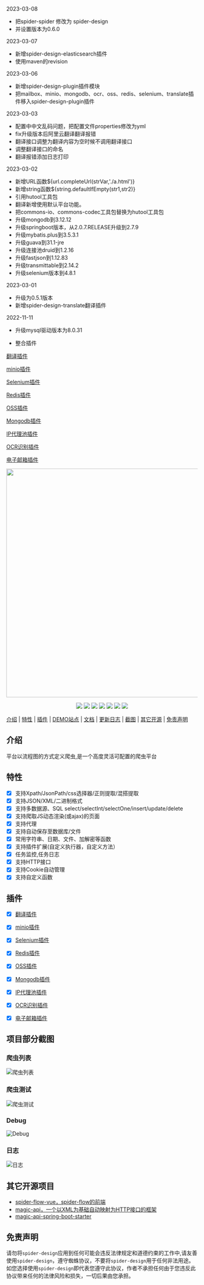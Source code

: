 2023-03-08
- 把spider-spider 修改为 spider-design
- 并设置版本为0.6.0

2023-03-07
- 新增spider-design-elasticsearch插件
- 使用maven的revision

2023-03-06
- 新增spider-design-plugin插件模块
- 把mailbox、minio、mongodb、ocr、oss、redis、selenium、translate插件移入spider-design-plugin插件


2023-03-03
- 配置中中文乱码问题，把配置文件properties修改为yml
- fix升级版本后阿里云翻译翻译报错
- 翻译接口调整为翻译内容为空时候不调用翻译接口
- 调整翻译接口的命名
- 翻译报错添加日志打印

2023-03-02
- 新增URL函数${url.completeUrl(strVar,'./a.html')}
- 新增string函数${string.defaultIfEmpty(str1,str2)}
- 引用hutool工具包
- 翻译新增使用默认平台功能。
- 把commons-io、commons-codec工具包替换为hutool工具包
- 升级mongodb到3.12.12
- 升级springboot版本，从2.0.7.RELEASE升级到2.7.9
- 升级mybatis.plus到3.5.3.1
- 升级guava到31.1-jre
- 升级连接池druid到1.2.16
- 升级fastjson到1.12.83
- 升级transmittable到2.14.2
- 升级selenium版本到4.8.1

2023-03-01
- 升级为0.5.1版本
- 新增spider-design-translate翻译插件


2022-11-11
- 升级mysql驱动版本为8.0.31

- 整合插件

[翻译插件](https://gitee.com/emaisi/spider-design/tree/master/spider-design-plugin/spider-design-translate)

[minio插件](https://gitee.com/emaisi/spider-design/tree/master/spider-design-plugin/spider-design-minio)
 
[Selenium插件](https://gitee.com/emaisi/spider-design/tree/master/spider-design-plugin/spider-design-selenium)
 
[Redis插件](https://gitee.com/emaisi/spider-design/tree/master/spider-design-plugin/spider-design-redis)
 
[OSS插件](https://gitee.com/emaisi/spider-design/tree/master/spider-design-plugin/spider-design-oss)

[Mongodb插件](https://gitee.com/emaisi/spider-design/tree/master/spider-design-plugin/spider-design-mongodb)
 
[IP代理池插件](https://gitee.com/emaisi/spider-design/tree/master/spider-design-plugin/spider-design-proxypool)
 
[OCR识别插件](https://gitee.com/emaisi/spider-design/tree/master/spider-design-plugin/spider-design-ocr)
 
[电子邮箱插件](https://gitee.com/emaisi/spider-design/tree/master/spider-design-plugin/spider-design-mailbox)



<p align="center">
    <img src="https://www.spiderflow.org/images/logo.svg" width="600">
</p>
<p align="center">
    <a target="_blank" href="https://www.oracle.com/technetwork/java/javase/downloads/index.html"><img src="https://img.shields.io/badge/JDK-1.8+-green.svg" /></a>
    <a target="_blank" href="https://www.spiderflow.org"><img src="https://img.shields.io/badge/Docs-latest-blue.svg"/></a>
    <a target="_blank" href="https://github.com/emaisi/spider-design/releases"><img src="https://img.shields.io/github/v/release/emaisi/spider-design?logo=github"></a>
    <a target="_blank" href='https://gitee.com/emaisi/spider-design'><img src="https://gitee.com/emaisi/spider-design/badge/star.svg?theme=white" /></a>
    <a target="_blank" href='https://github.com/emaisi/spider-design'><img src="https://img.shields.io/github/stars/emaisi/spider-design.svg?style=social"/></a>
    <a target="_blank" href="LICENSE"><img src="https://img.shields.io/:license-MIT-blue.svg"></a>
    <a target="_blank" href="https://shang.qq.com/wpa/qunwpa?idkey=10faa4cf9743e0aa379a72f2ad12a9e576c81462742143c8f3391b52e8c3ed8d"><img src="https://img.shields.io/badge/Join-QQGroup-blue"></a>
</p>

[介绍](#介绍) | [特性](#特性) | [插件](#插件) | <a target="_blank" href="http://demo.spiderflow.org">DEMO站点</a> | <a target="_blank" href="https://www.spiderflow.org">文档</a> | <a target="_blank" href="https://www.spiderflow.org/changelog.html">更新日志</a> | [截图](#项目部分截图) | [其它开源](#其它开源项目) | [免责声明](#免责声明)

## 介绍
平台以流程图的方式定义爬虫,是一个高度灵活可配置的爬虫平台

## 特性
- [x] 支持Xpath/JsonPath/css选择器/正则提取/混搭提取
- [x] 支持JSON/XML/二进制格式
- [x] 支持多数据源、SQL select/selectInt/selectOne/insert/update/delete
- [x] 支持爬取JS动态渲染(或ajax)的页面
- [x] 支持代理
- [x] 支持自动保存至数据库/文件
- [x] 常用字符串、日期、文件、加解密等函数
- [x] 支持插件扩展(自定义执行器，自定义方法）
- [x] 任务监控,任务日志
- [x] 支持HTTP接口
- [x] 支持Cookie自动管理
- [x] 支持自定义函数

## 插件

- [x] [翻译插件](https://gitee.com/emaisi/spider-design/tree/master/spider-design-plugin/spider-design-translate)

- [x] [minio插件](https://gitee.com/emaisi/spider-design/tree/master/spider-design-plugin/spider-design-minio)

- [x] [Selenium插件](https://gitee.com/emaisi/spider-design/tree/master/spider-design-plugin/spider-design-selenium)

- [x] [Redis插件](https://gitee.com/emaisi/spider-design/tree/master/spider-design-plugin/spider-design-redis)

- [x] [OSS插件](https://gitee.com/emaisi/spider-design/tree/master/spider-design-plugin/spider-design-oss)

- [x] [Mongodb插件](https://gitee.com/emaisi/spider-design/tree/master/spider-design-plugin/spider-design-mongodb)

- [x] [IP代理池插件](https://gitee.com/emaisi/spider-design/tree/master/spider-design-plugin/spider-design-proxypool)

- [x] [OCR识别插件](https://gitee.com/emaisi/spider-design/tree/master/spider-design-plugin/spider-design-ocr)

- [x] [电子邮箱插件](https://gitee.com/emaisi/spider-design/tree/master/spider-design-plugin/spider-design-mailbox)

## 项目部分截图
### 爬虫列表
![爬虫列表](https://images.gitee.com/uploads/images/2020/0412/104521_e1eb3fbb_297689.png "list.png")
### 爬虫测试
![爬虫测试](https://images.gitee.com/uploads/images/2020/0412/104659_b06dfbf0_297689.gif "test.gif")
### Debug
![Debug](https://images.gitee.com/uploads/images/2020/0412/104741_f9e1190e_297689.png "debug.png")
### 日志
![日志](https://images.gitee.com/uploads/images/2020/0412/104800_a757f569_297689.png "logo.png")

## 其它开源项目
- [spider-flow-vue，spider-flow的前端](https://gitee.com/ssssssss-team/spider-flow-vue)
- [magic-api，一个以XML为基础自动映射为HTTP接口的框架](https://gitee.com/ssssssss-team/magic-api)
- [magic-api-spring-boot-starter](https://gitee.com/ssssssss-team/magic-api-spring-boot-starter)


## 免责声明
请勿将`spider-design`应用到任何可能会违反法律规定和道德约束的工作中,请友善使用`spider-design`，遵守蜘蛛协议，不要将`spider-design`用于任何非法用途。如您选择使用`spider-design`即代表您遵守此协议，作者不承担任何由于您违反此协议带来任何的法律风险和损失，一切后果由您承担。
